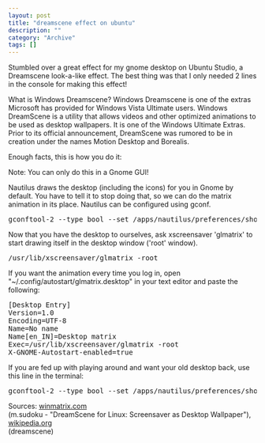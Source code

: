 ```yaml
--- 
layout: post 
title: "dreamscene effect on ubuntu"
description: ""
category: "Archive"
tags: []
---  
```

<p>Stumbled over a great effect for my gnome desktop on Ubuntu Studio, a Dreamscene look-a-like effect. The best thing was that I only needed 2 lines in the console for making this effect!</p> 
<p>What is Windows Dreamscene? Windows Dreamscene is one of the extras Microsoft has provided for Windows Vista Ultimate users. 
Windows DreamScene is a utility that allows videos and other optimized animations to be used as desktop wallpapers. It is one of the Windows Ultimate Extras. 
Prior to its official announcement, DreamScene was rumored to be in creation under the names Motion Desktop and Borealis.</p> <p>Enough facts, this is how you do it:</p>
<p>Note: You can only do this in a Gnome GUI!</p> <p>Nautilus draws the desktop (including the icons) for you in Gnome by default. You have to tell it to stop doing that, 
so we can do the matrix animation in its place. Nautilus can be configured using gconf.</p> 
<pre class="brush: bash">gconftool-2 --type bool --set /apps/nautilus/preferences/show_desktop false</pre> 
<p>Now that you have the desktop to ourselves, ask xscreensaver 'glmatrix' to start drawing itself in the desktop window ('root' window).</p> 
<pre class="brush: bash">/usr/lib/xscreensaver/glmatrix -root</pre> 
<p>If you want the animation every time you log in, open "~/.config/autostart/glmatrix.desktop" in your text editor and paste the following:</p> 
<pre class="brush: bash">
[Desktop Entry]
Version=1.0
Encoding=UTF-8
Name=No name
Name[en_IN]=Desktop matrix
Exec=/usr/lib/xscreensaver/glmatrix -root
X-GNOME-Autostart-enabled=true
</pre>
<p>If you are fed up with playing around and want your old desktop back, use this line in the terminal:</p> 
<pre class="brush: bash">
gconftool-2 --type bool --set /apps/nautilus/preferences/show_desktop true && nautilus
</pre>
<p>Sources: <a href="http://www.winmatrix.com">winmatrix.com</a> <br/> (m.sudoku - "DreamScene for Linux: Screensaver as Desktop Wallpaper"), <a href="http://www.wikipedia.org">wikipedia.org</a> <br/> (dreamscene)</p> 